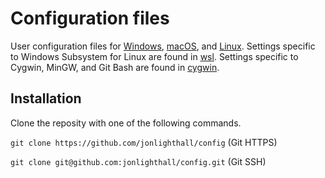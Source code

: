 # Configuration files
User configuration files for [Windows](windows), [macOS](apple), and [Linux](linux). Settings specific to Windows Subsystem for Linux are found in [wsl](wsl). Settings specific to Cygwin, MinGW, and Git Bash are found in [cygwin](cygwin). 

## Installation
Clone the reposity with one of the following commands.

`git clone https://github.com/jonlighthall/config` (Git HTTPS)

`git clone git@github.com:jonlighthall/config.git` (Git SSH)
